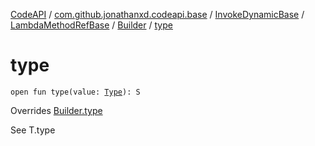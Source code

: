 [CodeAPI](../../../../index.md) / [com.github.jonathanxd.codeapi.base](../../../index.md) / [InvokeDynamicBase](../../index.md) / [LambdaMethodRefBase](../index.md) / [Builder](index.md) / [type](.)

# type

`open fun type(value: `[`Type`](http://docs.oracle.com/javase/6/docs/api/java/lang/reflect/Type.html)`): S`

Overrides [Builder.type](../../../-typed/-builder/type.md)

See T.type

